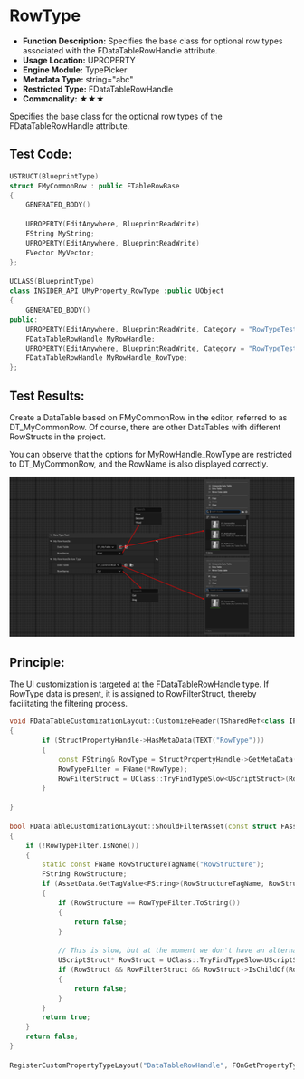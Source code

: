 # RowType

- **Function Description:** Specifies the base class for optional row types associated with the FDataTableRowHandle attribute.
- **Usage Location:** UPROPERTY
- **Engine Module:** TypePicker
- **Metadata Type:** string="abc"
- **Restricted Type:** FDataTableRowHandle
- **Commonality:** ★★★

Specifies the base class for the optional row types of the FDataTableRowHandle attribute.

## Test Code:

```cpp
USTRUCT(BlueprintType)
struct FMyCommonRow : public FTableRowBase
{
	GENERATED_BODY()

	UPROPERTY(EditAnywhere, BlueprintReadWrite)
	FString MyString;
	UPROPERTY(EditAnywhere, BlueprintReadWrite)
	FVector MyVector;
};

UCLASS(BlueprintType)
class INSIDER_API UMyProperty_RowType :public UObject
{
	GENERATED_BODY()
public:
	UPROPERTY(EditAnywhere, BlueprintReadWrite, Category = "RowTypeTest")
	FDataTableRowHandle MyRowHandle;
	UPROPERTY(EditAnywhere, BlueprintReadWrite, Category = "RowTypeTest", meta = (RowType = "/Script/Insider.MyCommonRow"))
	FDataTableRowHandle MyRowHandle_RowType;
};

```

## Test Results:

Create a DataTable based on FMyCommonRow in the editor, referred to as DT_MyCommonRow. Of course, there are other DataTables with different RowStructs in the project.

You can observe that the options for MyRowHandle_RowType are restricted to DT_MyCommonRow, and the RowName is also displayed correctly.

![Untitled](Untitled.png)

## Principle:

The UI customization is targeted at the FDataTableRowHandle type. If RowType data is present, it is assigned to RowFilterStruct, thereby facilitating the filtering process.

```cpp
void FDataTableCustomizationLayout::CustomizeHeader(TSharedRef<class IPropertyHandle> InStructPropertyHandle, class FDetailWidgetRow& HeaderRow, IPropertyTypeCustomizationUtils& StructCustomizationUtils)
{
		if (StructPropertyHandle->HasMetaData(TEXT("RowType")))
		{
			const FString& RowType = StructPropertyHandle->GetMetaData(TEXT("RowType"));
			RowTypeFilter = FName(*RowType);
			RowFilterStruct = UClass::TryFindTypeSlow<UScriptStruct>(RowType);
		}

}

bool FDataTableCustomizationLayout::ShouldFilterAsset(const struct FAssetData& AssetData)
{
	if (!RowTypeFilter.IsNone())
	{
		static const FName RowStructureTagName("RowStructure");
		FString RowStructure;
		if (AssetData.GetTagValue<FString>(RowStructureTagName, RowStructure))
		{
			if (RowStructure == RowTypeFilter.ToString())
			{
				return false;
			}

			// This is slow, but at the moment we don't have an alternative to the short struct name search
			UScriptStruct* RowStruct = UClass::TryFindTypeSlow<UScriptStruct>(RowStructure);
			if (RowStruct && RowFilterStruct && RowStruct->IsChildOf(RowFilterStruct))
			{
				return false;
			}
		}
		return true;
	}
	return false;
}

RegisterCustomPropertyTypeLayout("DataTableRowHandle", FOnGetPropertyTypeCustomizationInstance::CreateStatic(&FDataTableCustomizationLayout::MakeInstance));

```